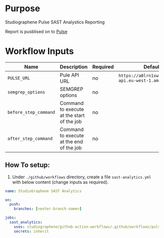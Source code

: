 # Purpose

Studiographene Pulse SAST Analystics Reporting

Report is pusblised on to [Pulse](https://pulse.studiographene.com)

# Workflow Inputs

| Name                  | Description                                | Required | Default                                                  |
| --------------------- | ------------------------------------------ | -------- | -------------------------------------------------------- |
| `PULSE_URL`           | Pule API URL                               | no       | `https://a0lrn1xwl4.execute-api.eu-west-1.amazonaws.com` |
| `semgrep_options`     | SEMGREP options                            | no       |                                                          |
| `before_step_command` | Command to execute at the start of the job | no       |                                                          |
| `after_step_command`  | Command to execute at the end of the job   | no       |                                                          |

## How To setup:

1. Under `./github/workflows` directory, create a file `sast-analytics.yml` with below content (change inputs as required).

```yaml
name: StudioGraphene SAST Analytics

on:
  push:
    branches: [<enter-branch-name>]

jobs:
  sast_analytics:
    uses: studiographene/github-action-workflows/.github/workflows/pulse-sast-analytics.yml@master # if you want alternatively pin to tag version version
    secrets: inherit
```
